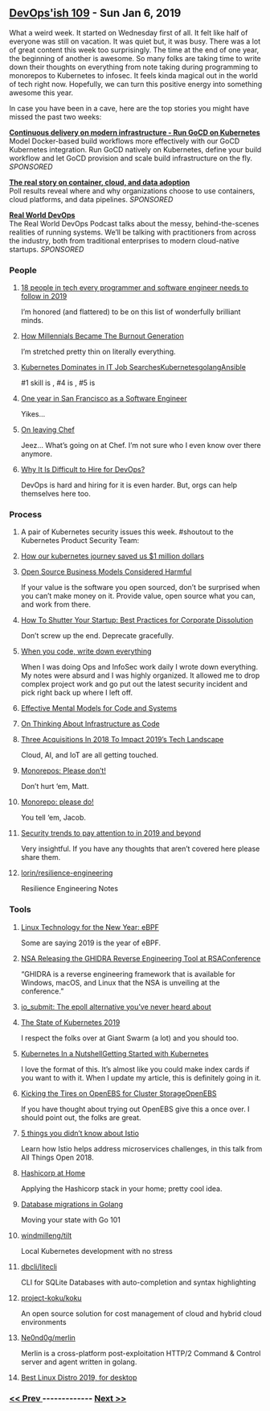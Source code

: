 ## [DevOps'ish 109](https://devopsish.com/109) - Sun Jan 6, 2019

What a weird week. It started on Wednesday first of all. It felt like half of everyone was still on vacation. It was quiet but, it was busy. There was a lot of great content this week too surprisingly. The time at the end of one year, the beginning of another is awesome. So many folks are taking time to write down their thoughts on everything from note taking during programming to monorepos to Kubernetes to infosec. It feels kinda magical out in the world of tech right now. Hopefully, we can turn this positive energy into something awesome this year.

In case you have been in a cave, here are the top stories you might have missed the past two weeks:

<a href="https://www.gocd.org/kubernetes"><strong>Continuous delivery on modern infrastructure - Run GoCD on Kubernetes</strong></a><br/>Model Docker-based build workflows more effectively with our GoCD Kubernetes integration. Run GoCD natively on Kubernetes, define your build workflow and let GoCD provision and scale build infrastructure on the fly. <em>SPONSORED</em>

<a href="https://www.oreilly.com/pub/cpc/175842"><strong>The real story on container, cloud, and data adoption</strong></a><br/>Poll results reveal where and why organizations choose to use containers, cloud platforms, and data pipelines. <em>SPONSORED</em>

<a href="https://www.realworlddevops.com/"><strong>Real World DevOps</strong></a><br/>The Real World DevOps Podcast talks about the messy, behind-the-scenes realities of running systems. We’ll be talking with practitioners from across the industry, both from traditional enterprises to modern cloud-native startups. <em>SPONSORED</em>

### People

1. [18 people in tech every programmer and software engineer needs to follow in 2019](https://hub.packtpub.com/18-people-in-tech-every-programmer-and-software-engineer-needs-to-follow-in-2019/)

     I’m honored (and flattered) to be on this list of wonderfully brilliant minds.
1. [How Millennials Became The Burnout Generation](https://www.buzzfeednews.com/article/annehelenpetersen/millennials-burnout-generation-debt-work)

     I’m stretched pretty thin on literally everything.
1. [Kubernetes Dominates in IT Job SearchesKubernetesgolangAnsible](https://www.sdxcentral.com/articles/news/kubernetes-dominates-in-it-job-searches/2019/01/)

     #1 skill is , #4 is , #5 is
1. [One year in San Francisco as a Software Engineer](https://evertpot.com/a-look-back-at-sf/)

     Yikes…
1. [On leaving Chef](https://www.juliandunn.net/2019/01/04/on-leaving-chef/)

     Jeez… What’s going on at Chef. I’m not sure who I even know over there anymore.
1. [Why It Is Difficult to Hire for DevOps?](https://thenewstack.io/why-it-is-difficult-to-hire-for-devops/)

     DevOps is hard and hiring for it is even harder. But, orgs can help themselves here too.
### Process

1. []()

    A pair of Kubernetes security issues this week. #shoutout to the Kubernetes Product Security Team:
1. [How our kubernetes journey saved us $1 million dollars](https://hackernoon.com/how-our-kubernetes-journey-saved-us-1-million-dollars-cede771f1f2b)

    
1. [Open Source Business Models Considered Harmful](https://medium.com/@johnmark/open-source-business-models-considered-harmful-2e697256b1e3)

     If your value is the software you open sourced, don’t be surprised when you can’t make money on it. Provide value, open source what you can, and work from there.
1. [How To Shutter Your Startup: Best Practices for Corporate Dissolution](https://www.techstars.com/content/accelerators/shutter-startup-best-practices-corporate-dissolution/)

     Don’t screw up the end. Deprecate gracefully.
1. [When you code, write down everything](https://swizec.com/blog/write-down-everything/swizec/8851)

     When I was doing Ops and InfoSec work daily I wrote down everything. My notes were absurd and I was highly organized. It allowed me to drop complex project work and go put out the latest security incident and pick right back up where I left off.
1. [Effective Mental Models for Code and Systems](https://medium.com/@copyconstruct/effective-mental-models-for-code-and-systems-7c55918f1b3e)

    
1. [On Thinking About Infrastructure as Code](https://blog.scottlowe.org/2018/12/31/on-thinking-about-infrastructure-as-code/)

    
1. [Three Acquisitions In 2018 To Impact 2019’s Tech Landscape](https://www.forbes.com/sites/cognitiveworld/2018/12/30/three-acquisitions-in-2018-to-impact-2019s-tech-landscape/#49ab698d353e)

     Cloud, AI, and IoT are all getting touched.
1. [Monorepos: Please don’t!](https://medium.com/@mattklein123/monorepos-please-dont-e9a279be011b)

     Don’t hurt ‘em, Matt.
1. [Monorepo: please do!](https://medium.com/@adamhjk/monorepo-please-do-3657e08a4b70)

     You tell ‘em, Jacob.
1. [Security trends to pay attention to in 2019 and beyond](https://cloud.google.com/blog/products/identity-security/security-trends-to-pay-attention-to-in-2019-and-beyond)

     Very insightful. If you have any thoughts that aren’t covered here please share them.
1. [lorin/resilience-engineering](https://github.com/lorin/resilience-engineering)

     Resilience Engineering Notes
### Tools

1. [Linux Technology for the New Year: eBPF](https://thenewstack.io/linux-technology-for-the-new-year-ebpf/)

     Some are saying 2019 is the year of eBPF.
1. [NSA Releasing the GHIDRA Reverse Engineering Tool at RSAConference](https://www.bleepingcomputer.com/news/security/nsa-releasing-the-ghidra-reverse-engineering-tool-at-rsaconference/)

     “GHIDRA is a reverse engineering framework that is available for Windows, macOS, and Linux that the NSA is unveiling at the conference.”
1. [io_submit: The epoll alternative you’ve never heard about](https://blog.cloudflare.com/io_submit-the-epoll-alternative-youve-never-heard-about/)

    
1. [The State of Kubernetes 2019](https://blog.giantswarm.io/the-state-of-kubernetes-2019/)

     I respect the folks over at Giant Swarm (a lot) and you should too.
1. [Kubernetes In a NutshellGetting Started with Kubernetes](https://enqueuezero.com/kubernetes-in-a-nutshell.html)

     I love the format of this. It’s almost like you could make index cards if you want to with it. When I update my  article, this is definitely going in it.
1. [Kicking the Tires on OpenEBS for Cluster StorageOpenEBS](https://vadosware.io/post/kicking-the-tires-on-openebs-for-cluster-storage/)

     If you have thought about trying out OpenEBS give this a once over. I should point out, the  folks are great.
1. [5 things you didn’t know about Istio](https://opensource.com/article/18/12/you-didnt-know-about-istio)

     Learn how Istio helps address microservices challenges, in this talk from All Things Open 2018.
1. [Hashicorp at Home](https://www.mockingbirdconsulting.co.uk/blog/2019-01-05-hashicorp-at-home/)

     Applying the Hashicorp stack in your home; pretty cool idea.
1. [Database migrations in Golang](https://lanre.wtf/blog/2019/01/02/database-migration-golang/)

     Moving your state with Go 101
1. [windmilleng/tilt](https://github.com/windmilleng/tilt)

     Local Kubernetes development with no stress
1. [dbcli/litecli](https://github.com/dbcli/litecli)

     CLI for SQLite Databases with auto-completion and syntax highlighting
1. [project-koku/koku](https://github.com/project-koku/koku)

     An open source solution for cost management of cloud and hybrid cloud environments
1. [Ne0nd0g/merlin](https://github.com/Ne0nd0g/merlin)

     Merlin is a cross-platform post-exploitation HTTP/2 Command & Control server and agent written in golang.
1. [Best Linux Distro 2019, for desktop](https://haydenjames.io/best-linux-distro/)

    

### [ << Prev ](devopsweekly-108.md) ------------- [ Next >> ](devopsweekly-110.md)